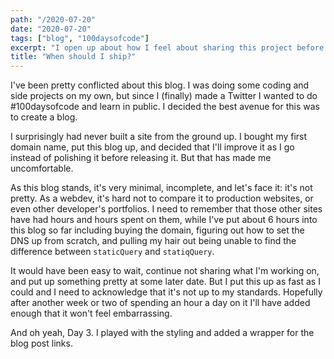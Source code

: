 ```yaml
---
path: "/2020-07-20"
date: "2020-07-20"
tags: ["blog", "100daysofcode"]
excerpt: "I open up about how I feel about sharing this project before it's polished"
title: "When should I ship?"
---
```


I've been pretty conflicted about this blog. I was doing some coding and side projects on my own, but since I (finally) made a Twitter I wanted to do #100daysofcode and learn in public. I decided the best avenue for this was to create a blog.

I surprisingly had never built a site from the ground up. I bought my first domain name, put this blog up, and decided that I'll improve it as I go instead of polishing it before releasing it. But that has made me uncomfortable.

As this blog stands, it's very minimal, incomplete, and let's face it: it's not pretty. As a webdev, it's hard not to compare it to production websites, or even other developer's portfolios. I need to remember that those other sites have had hours and hours spent on them, while I've put about 6 hours into this blog so far including buying the domain, figuring out how to set the DNS up from scratch, and pulling my hair out being unable to find the difference between `staticQuery` and `statiqQuery`.

It would have been easy to wait, continue not sharing what I'm working on, and put up something pretty at some later date. But I put this up as fast as I could and I need to acknowledge that it's not up to my standards. Hopefully after another week or two of spending an hour a day on it I'll have added enough that it won't feel embarrassing.

And oh yeah, Day 3. I played with the styling and added a wrapper for the blog post links.
